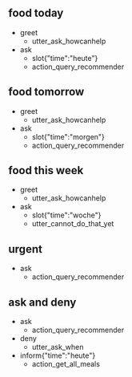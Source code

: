 ## food today
* greet
  - utter_ask_howcanhelp
* ask
  - slot{"time":"heute"}
  - action_query_recommender

## food tomorrow
* greet
  - utter_ask_howcanhelp
* ask
  - slot{"time":"morgen"}
  - action_query_recommender

## food this week
* greet
  - utter_ask_howcanhelp
* ask
  - slot{"time":"woche"}
  - utter_cannot_do_that_yet

## urgent
* ask
  - action_query_recommender

## ask and deny
* ask
  - action_query_recommender
* deny
  - utter_ask_when
* inform{"time":"heute"}
  - action_get_all_meals